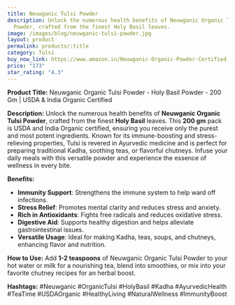 ```yaml
---
title: Neuwganic Tulsi Powder
description: Unlock the numerous health benefits of Neuwganic Organic Tulsi
  Powder, crafted from the finest Holy Basil leaves.
image: /images/blog/neuwganic-tulsi-powder.jpg
layout: product
permalink: products/:title
category: Tulsi
buy_now_link: https://www.amazon.in/Neuwganic-Organic-Powder-Certified-Chutney/dp/B0CFBJVRF4/ref=sr_1_41?crid=1WSOVR85O2K5K&tag=ayushmonk-21
price: "173"
star_rating: "4.3"
---
```

**Product Title:** Neuwganic Organic Tulsi Powder - Holy Basil Powder - 200 Gm | USDA & India Organic Certified

**Description:**
Unlock the numerous health benefits of **Neuwganic Organic Tulsi Powder**, crafted from the finest **Holy Basil** leaves. This **200 gm** pack is USDA and India Organic certified, ensuring you receive only the purest and most potent ingredients. Known for its immune-boosting and stress-relieving properties, Tulsi is revered in Ayurvedic medicine and is perfect for preparing traditional Kadha, soothing teas, or flavorful chutneys. Infuse your daily meals with this versatile powder and experience the essence of wellness in every bite.

**Benefits:**
- **Immunity Support**: Strengthens the immune system to help ward off infections.
- **Stress Relief**: Promotes mental clarity and reduces stress and anxiety.
- **Rich in Antioxidants**: Fights free radicals and reduces oxidative stress.
- **Digestive Aid**: Supports healthy digestion and helps alleviate gastrointestinal issues.
- **Versatile Usage**: Ideal for making Kadha, teas, soups, and chutneys, enhancing flavor and nutrition.

**How to Use:**
Add **1-2 teaspoons** of Neuwganic Organic Tulsi Powder to your hot water or milk for a nourishing tea, blend into smoothies, or mix into your favorite chutney recipes for an herbal boost.

**Hashtags:**
#Neuwganic #OrganicTulsi #HolyBasil #Kadha #AyurvedicHealth #TeaTime #USDAOrganic #HealthyLiving #NaturalWellness #ImmunityBoost
